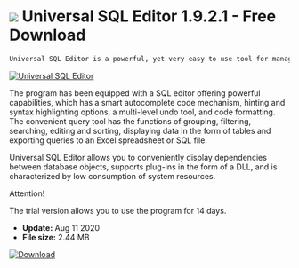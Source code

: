 # ![](https://cdn.softexe.net/static/icon/3/universal-sql-editor-8815.png) Universal SQL Editor 1.9.2.1 - Free Download

```sh
Universal SQL Editor is a powerful, yet very easy to use tool for managing Oracle, DB2, SQL Server, Sybase and other databases compatible with the ODBC interface.
```
[![Universal SQL Editor](https://gallery.dpcdn.pl/imgc/Tools/54253/g_-_420x350_1.5_-_x20140918152408_0.png)](https://softexe.net/win/development-it/database/universal-sql-editor:hhpe.html)

The program has been equipped with a SQL editor offering powerful capabilities, which has a smart autocomplete code mechanism, hinting and syntax highlighting options, a multi-level undo tool, and code formatting. The convenient query tool has the functions of grouping, filtering, searching, editing and sorting, displaying data in the form of tables and exporting queries to an Excel spreadsheet or SQL file.
 
 Universal SQL Editor allows you to conveniently display dependencies between database objects, supports plug-ins in the form of a DLL, and is characterized by low consumption of system resources. 
 
 Attention!
 
 The trial version allows you to use the program for 14 days.


- **Update:** Aug 11 2020
- **File size:** 2.44 MB

[![Download](https://cdn.softexe.net/static/img/download.png)](https://softexe.net/win/development-it/database/universal-sql-editor:hhpe.html)

